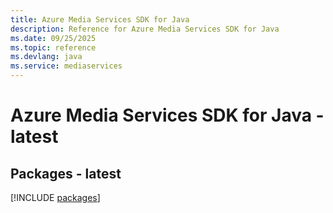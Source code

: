 ```yaml
---
title: Azure Media Services SDK for Java
description: Reference for Azure Media Services SDK for Java
ms.date: 09/25/2025
ms.topic: reference
ms.devlang: java
ms.service: mediaservices
---
```

# Azure Media Services SDK for Java - latest
## Packages - latest
[!INCLUDE [packages](media-services-index.md)]